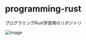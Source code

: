 # programming-rust
プログラミングRust学習用のリポジトリ

![image](https://github.com/techarm/programming-rust/assets/100292270/a31f283d-aec4-4592-aa5b-c818f69173a2)
